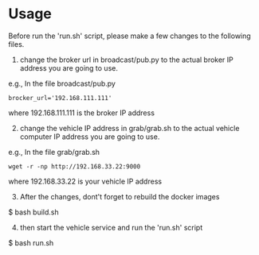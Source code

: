 # Usage
Before run the 'run.sh' script, please make a few changes to the following files.

1. change the broker url in broadcast/pub.py to the actual broker IP address you are
going to use.

e.g., In the file broadcast/pub.py

	brocker_url='192.168.111.111'	

where 192.168.111.111 is the broker IP address

2. change the vehicle IP address in grab/grab.sh to the actual vehicle computer IP
address you are going to use.

e.g., In the file grab/grab.sh 

	wget -r -np http://192.168.33.22:9000

where 192.168.33.22 is your vehicle IP address

3. After the changes, dont't forget to rebuild the docker images

$ bash build.sh

4. then start the vehicle service and run the 'run.sh' script

$ bash run.sh
